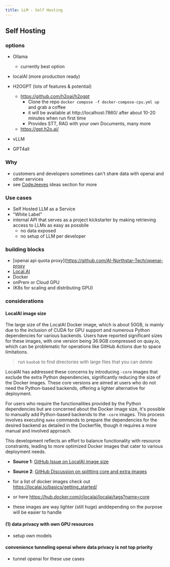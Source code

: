 ```yaml
---
title: LLM - Self Hosting
---
```



## Self Hosting

### options

- Ollama
  - currently best option

- localAI (more production ready)

- H2OGPT (lots of features & potential)
  - https://github.com/h2oai/h2ogpt
    - Clone the repo `docker compose -f docker-compose-cpu.yml up` and grab a coffee
    - it will be available at http://localhost:7860/ after about 10-20 minutes when run first time
    - Provides STT, RAG with your own Documents, many more
  - https://gpt.h2o.ai/

- vLLM
- GPT4all


### Why
- customers and developers sometimes can't share data with openai and other services
- see [CodeJeeves](../Potential%20Use%20Cases/CodeJeeves.mdx) ideas section for more
### Use cases


- Self Hosted LLM as a Service
- "White Label"
- internal API that serves as a project kickstarter by making retrieving access to LLMs as easy as possbile
  - no data exposed
  - no setup of LLM per developer

### building blocks
- [openai api quota proxy](https://github.com/AI-Northstar-Tech/openai-proxy
- [Local.AI](https://localai.io/)
- Docker
- onPrem or Cloud GPU
- (K8s for scaling and distributing GPU)




### considerations

#### LocalAI image size

The large size of the LocalAI Docker image, which is about 50GB, is mainly due to the inclusion of CUDA for GPU support and numerous Python dependencies for various backends. Users have reported significant sizes for these images, with one version being 36.9GB compressed on quay.io, which can be problematic for operations like GitHub Actions due to space limitations.

> run `baobab` to find directories with large files that you can delete

LocalAI has addressed these concerns by introducing `-core` images that exclude the extra Python dependencies, significantly reducing the size of the Docker images. These core versions are aimed at users who do not need the Python-based backends, offering a lighter alternative for deployment.

For users who require the functionalities provided by the Python dependencies but are concerned about the Docker image size, it's possible to manually add Python-based backends to the `-core` images. This process involves executing `make` commands to prepare the dependencies for the desired backend as detailed in the Dockerfile, though it requires a more manual and involved approach.

This development reflects an effort to balance functionality with resource constraints, leading to more optimized Docker images that cater to various deployment needs.

- **Source 1**: [GitHub Issue on LocalAI image size](https://github.com/mudler/LocalAI/issues/1403)
- **Source 2**: [GitHub Discussion on splitting core and extra images](https://github.com/mudler/LocalAI/issues/1162)

- for a list of docker images check out https://localai.io/basics/getting_started/
- or here https://hub.docker.com/r/localai/localai/tags?name=core
- these images are way lighter (still huge) anddepending on the purpose will be easier to handle


#### (1) data privacy with own GPU resources 

- setup own models 

#### convenience tunneling openai where data privacy is not top priority

- tunnel openai for these use cases